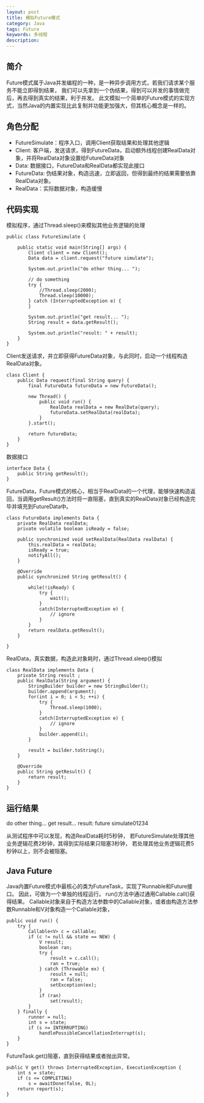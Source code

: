 ```yaml
---
layout: post
title: 模拟Future模式
category: Java
tags: Future
keywords: 多线程
description: 
---
```


## 简介
Future模式属于Java并发编程的一种，是一种异步调用方式，若我们请求某个服务不能立即得到结果，
我们可以先拿到一个伪结果，得到可以并发的事情做完后，再去得到真实的结果，利于并发。
此文模拟一个简单的Future模式的实现方式，当然Java的内置实现比此复制并功能更加强大，但其核心概念是一样的。

## 角色分配

+ FutureSimulate：程序入口，调用Client获取结果和处理其他逻辑
+ Client: 客户端，发送请求，得到FutureData，启动额外线程创建RealData对象，并将RealData对象设置给FutureData对象
+ Data: 数据接口，FutureData和RealData都实现此接口
+ FutureData: 伪结果对象，构造迅速，立即返回，但得到最终的结果需要依靠RealData对象。
+ RealData：实际数据对象，构造缓慢

## 代码实现


模拟程序，通过Thread.sleep()来模拟其他业务逻辑的处理

	public class FutureSimulate {

		public static void main(String[] args) {
			Client client = new Client();
			Data data = client.request("future simulate");
			
			System.out.println("do other thing... ");
			
			// do something
			try {
				//Thread.sleep(2000);
				Thread.sleep(10000);
			} catch (InterruptedException e) {
			}
			
			System.out.println("get result... ");
			String result = data.getResult();
			
			System.out.println("result: " + result);
		}
	}

Client发送请求，并立即获得FutureData对象，与此同时，启动一个线程构造RealData对象。

	class Client {
		public Data request(final String query) {
			final FutureData futureData = new FutureData();
			
			new Thread() {
				public void run() {
					RealData realData = new RealData(query);
					futureData.setRealData(realData);
				}
			}.start();
			
			return futureData;
		}
	}

数据接口
	
	interface Data {
		public String getResult();
	}

FutureData，Future模式的核心，相当于RealData的一个代理，能够快速构造返回，当调用getResult()方法时将一直阻塞，直到真实的RealData对象已经构造完毕并填充到FutureData中。

	class FutureData implements Data {
		private RealData realData;
		private volatile boolean isReady = false;
		
		public synchronized void setRealData(RealData realData) {
			this.realData = realData;
			isReady = true;
			notifyAll();
		}

		@Override
		public synchronized String getResult() {
			
			while(!isReady) {
				try {
					wait();
				}
				catch(InterruptedException e) {
					// ignore
				}
			}
			return realData.getResult();
		}
		
	}

RealData，真实数据，构造此对象耗时，通过Thread.sleep()模拟

	class RealData implements Data {
		private String result ;
		public RealData(String argument) {
			StringBuilder builder = new StringBuilder();
			builder.append(argument);
			for(int i = 0; i < 5; ++i) {
				try {
					Thread.sleep(1000);
				}
				catch(InterruptedException e) {
					// ignore
				}
				builder.append(i);
			}
			
			result = builder.toString();
		}
		
		@Override
		public String getResult() {
			return result;
		}
	}

## 运行结果
do other thing... 
get result... 
result: future simulate01234

从测试程序中可以发现，构造RealData耗时5秒钟，
若FutureSimulate处理其他业务逻辑花费2秒钟，其得到实际结果只阻塞3秒钟，
若处理其他业务逻辑花费5秒钟以上，则不会被阻塞。

## Java Future
Java内置Future模式中最核心的类为FutureTask，实现了Runnable和Future接口。
因此，可做为一个单独的线程运行。
run()方法中通过通用Callable.call()获得结果。
Callable对象来自于构造方法参数中的Callable对象，或者由构造方法参数Runnable和V对象构造一个Callable对象，

    public void run() {
        try {
            Callable<V> c = callable;
            if (c != null && state == NEW) {
                V result;
                boolean ran;
                try {
                    result = c.call();
                    ran = true;
                } catch (Throwable ex) {
                    result = null;
                    ran = false;
                    setException(ex);
                }
                if (ran)
                    set(result);
            }
        } finally {
            runner = null;
            int s = state;
            if (s >= INTERRUPTING)
                handlePossibleCancellationInterrupt(s);
        }
    }

FutureTask.get()阻塞，直到获得结果或者抛出异常。

    public V get() throws InterruptedException, ExecutionException {
        int s = state;
        if (s <= COMPLETING)
            s = awaitDone(false, 0L);
        return report(s);
    }